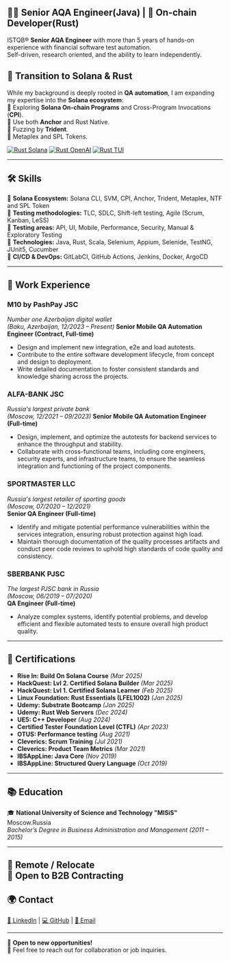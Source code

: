 
## 👨‍🔬 Senior AQA Engineer(Java) | 🦀 On-chain Developer(Rust)

ISTQB® **Senior AQA Engineer** with more than 5 years of hands-on experience with financial software test automation.  
Self-driven, research oriented, and the ability to learn independently.  

## 🎯 Transition to Solana & Rust  
While my background is deeply rooted in **QA automation**, I am expanding my expertise into the **Solana ecosystem**:  
🔹 Exploring **Solana On-chain Programs** and Cross-Program Invocations (**CPI**).  
🔹 Use both **Anchor** and Rust Native.  
🔹 Fuzzing by **Trident**.  
🔹 Metaplex and SPL Tokens.  

[![Rust Solana](https://img.shields.io/badge/On_Chain_Solana-green?style=for-the-badge)](https://github.com/maltsev-dev/counter_on_native_solana)
[![Rust OpenAI](https://img.shields.io/badge/Rust_Backend_AI_builder-orange?style=for-the-badge)](https://github.com/maltsev-dev/rest_on)
[![Rust TUI](https://img.shields.io/badge/Rust_TUI-blue?style=for-the-badge)](https://github.com/maltsev-dev/inventory_system_app)

---

## 🛠️ Skills 
🔹 **Solana Ecosystem:** Solana CLI, SVM, CPI, Anchor, Trident, Metaplex, NTF and SPL Token  
🔹 **Testing methodologies:** TLC, SDLC, Shift-left testing, Agile (Scrum, Kanban, LeSS)  
🔹 **Testing areas:** API, UI, Mobile, Performance, Security, Manual & Exploratory Testing  
🔹 **Technologies:** Java, Rust, Scala, Selenium, Appium, Selenide, TestNG, JUnit5, Cucumber  
🔹 **CI/CD & DevOps:** GitLabCI, GitHub Actions, Jenkins, Docker, ArgoCD  

---

## 💼 Work Experience  

### **M10 by PashPay JSC**  
_Number one Azerbaijan digital wallet_  
_(Baku, Azerbaijan, 12/2023 – Present)_ 
**Senior Mobile QA Automation Engineer (Contract, Full-time)**  
- Design and implement new integration, e2e and load autotests.
- Contribute to the entire software development lifecycle, from concept and design to deployment.
- Write detailed documentation to foster consistent standards and knowledge sharing across the projects.

### **ALFA-BANK JSC**
_Russia's largest private bank_  
 _(Moscow, 12/2021 – 09/2023)_ 
**Senior Mobile QA Automation Engineer (Full-time)**  
- Design, implement, and optimize the autotests for backend services to enhance the throughput and stability.
- Collaborate with cross-functional teams, including core engineers, security experts, and infrastructure teams, to ensure the seamless integration and functioning of the project components.

### **SPORTMASTER LLC** 
_Russia's largest retailer of sporting goods_  
_(Moscow, 07/2020 – 12/2021)_  
**Senior QA Engineer (Full-time)**  
- Identify and mitigate potential performance vulnerabilities within the services integration, ensuring robust protection against high load.
- Maintain thorough documentation of the quality processes artifacts and conduct peer code reviews to uphold high standards of code quality and consistency.

### **SBERBANK PJSC** 
_The largest PJSC bank in Russia_  
_(Moscow, 06/2019 – 07/2020)_  
**QA Engineer (Full-time)**  
- Analyze complex systems, identify potential problems, and develop efficient and flexible automated tests to ensure overall high product quality.

---

## 📜 Certifications  
- **Rise In: Build On Solana Course** _(Mar 2025)_
- **HackQuest: Lvl 2. Certified Solana Builder** _(Mar 2025)_
- **HackQuest: Lvl 1. Certified Solana Learner** _(Feb 2025)_
- **Linux Foundation: Rust Essentials (LFEL1002)** _(Jan 2025)_
- **Udemy: Substrate Bootcamp** _(Jan 2025)_
- **Udemy: Rust Web Servers** _(Dec 2024)_
- **UE5: C++ Developer** _(Aug 2024)_
- **Certified Tester Foundation Level (CTFL)** _(Apr 2023)_
- **OTUS: Performance testing** _(Aug 2021)_
- **Cleverics: Scrum Training** _(Jul 2021)_
- **Cleverics: Product Team Metrics** _(Mar 2021)_
- **IBSAppLine: Java Core** _(Nov 2019)_
- **IBSAppLine: Structured Query Language** _(Oct 2019)_

---

## 📚 Education  
🎓 **National University of Science and Technology "MISiS"** Moscow.Russia  
_Bachelor’s Degree in Business Administration and Management (2011 – 2015)_  

---
📍 Remote / Relocate  
💼 Open to B2B Contracting
---

## 🌍 Contact  
[📌 LinkedIn](https://www.linkedin.com/in/anatolii-maltsev/) | [💻 GitHub](https://github.com/maltsev-dev) | [📧 Email](mailto:mr.a.maltsev@gmail.com)  

---

🚀 **Open to new opportunities!**  
📩 Feel free to reach out for collaboration or job inquiries.  
